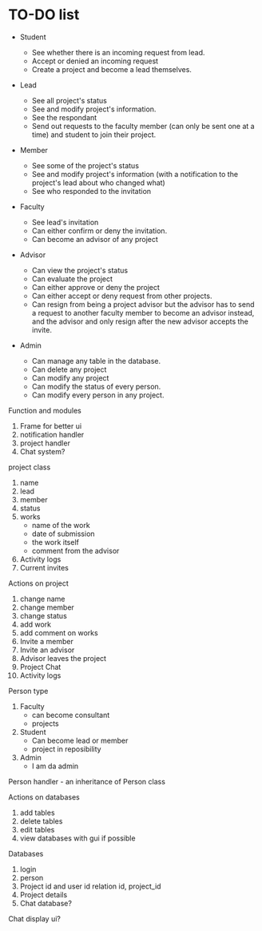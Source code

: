 # **TO-DO list**
- Student
    - See whether there is an incoming request from lead.
    - Accept or denied an incoming request
    - Create a project and become a lead themselves. 

- Lead
    - See all project's status
    - See and modify project's information.
    - See the respondant
    - Send out requests to the faculty member (can only be sent one at a time) and student to join their project.

- Member
    - See some of the project's status
    - See and modify project's information (with a notification to the project's lead about who changed what)
    - See who responded to the invitation

- Faculty
    - See lead's invitation
    - Can either confirm or deny the invitation.
    - Can become an advisor of any project

- Advisor
    - Can view the project's status
    - Can evaluate the project
    - Can either approve or deny the project
    - Can either accept or deny request from other projects.
    - Can resign from being a project advisor but the advisor has to send a request to another faculty member to become an advisor instead, and the advisor and only resign after the new advisor accepts the invite.

- Admin 
    - Can manage any table in the database.
    - Can delete any project
    - Can modify any project
    - Can modify the status of every person.
    - Can modify every person in any project.



Function and modules
1. Frame for better ui
2. notification handler
3. project handler
4. Chat system?


project class
1. name
2. lead
3. member
4. status
5. works
    - name of the work
    - date of submission
    - the work itself
    - comment from the advisor
6. Activity logs
7. Current invites

Actions on project
1. change name
2. change member
3. change status
4. add work
5. add comment on works
6. Invite a member
7. Invite an advisor
8. Advisor leaves the project
9. Project Chat
10. Activity logs


Person type
1. Faculty
    - can become consultant
    - projects
2. Student
    - Can become lead or member
    - project in reposibility
3. Admin
    - I am da admin

Person handler - an inheritance of Person class

Actions on databases
1. add tables
2. delete tables
3. edit tables
4. view databases with gui if possible

Databases
1. login
2. person
3. Project id and user id relation
    id, project_id
4. Project details
5. Chat database?

Chat display ui?
